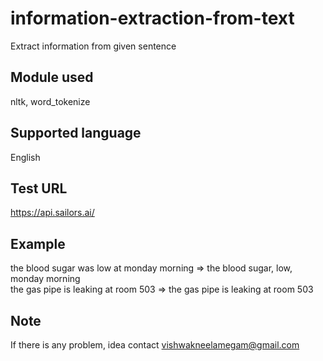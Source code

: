 # information-extraction-from-text
Extract information from given sentence
## Module used
nltk, word_tokenize
## Supported language
English
## Test URL
https://api.sailors.ai/
## Example
the blood sugar was low at monday morning => the blood sugar, low, monday morning</br>
the gas pipe is leaking at room 503 => the gas pipe is leaking at room 503
## Note
If there is any problem, idea contact vishwakneelamegam@gmail.com
